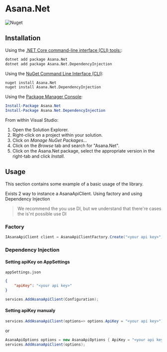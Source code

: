 # Asana.Net
![Nuget](https://img.shields.io/badge/nuget-1.0.0-blue)

## Installation

Using the [.NET Core command-line interface (CLI) tools:](https://learn.microsoft.com/en-us/dotnet/core/tools/):

```sh
dotnet add package Asana.Net 
dotnet add package Asana.Net.DependencyInjection
```

Using the [NuGet Command Line Interface (CLI)](https://learn.microsoft.com/en-us/nuget/reference/nuget-exe-cli-reference):

```sh
nuget install Asana.Net 
nuget install Asana.Net.DependencyInjection
```

Using the [Package Manager Console](https://learn.microsoft.com/en-us/nuget/consume-packages/install-use-packages-powershell):

```powershell
Install-Package Asana.Net 
Install-Package Asana.Net.DependencyInjection
```

From within Visual Studio:

1. Open the Solution Explorer.
2. Right-click on a project within your solution.
3. Click on *Manage NuGet Packages...*
4. Click on the *Browse* tab and search for "Asana.Net".
5. Click on the Asana.Net package, select the appropriate version in the
   right-tab and click *Install*.



## Usage
This section contains some example of a basic usage of the library.

Exists 2 way to instance a AsanaApiClient. Using factory and using Dependency Injection

> We recommend the you use DI, but we understand that there're cases the is'nt possible use DI

### Factory

``` c# 
IAsanaApiClient client = AsanaApiClientFactory.Create("<your api key>");
```

### Dependency Injection

#### Setting apiKey on AppSettings

`appSettings.json`

``` json
{
    "apiKey": "<your api key>"
}
```

``` c#
services.AddAsanaApiClient(Configuration);
```

#### Setting apiKey manualy

``` c# 
services.AddAsanaApiClient(options=> options.ApiKey = "<your api key>");
```

or 

``` c#
AsanaApiOptions options = new AsanaApiOptions { ApiKey = "<your api key>" };
services.AddAsanaApiClient(options);
```
